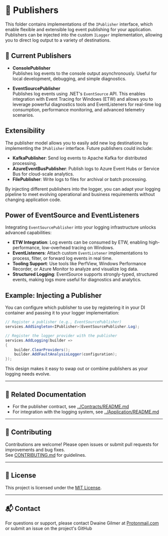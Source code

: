 ﻿# 🧠 Publishers

This folder contains implementations of the `IPublisher` interface, which enable flexible and extensible log event publishing for your application. Publishers can be injected into the custom `ILogger` implementation, allowing you to direct log output to a variety of destinations.

## 🏫 Current Publishers

- **ConsolePublisher**  
  Publishes log events to the console output asynchronously. Useful for local development, debugging, and simple diagnostics.

- **EventSourcePublisher**  
  Publishes log events using .NET's `EventSource` API. This enables integration with Event Tracing for Windows (ETW) and allows you to leverage powerful diagnostics tools and EventListeners for real-time log consumption, performance monitoring, and advanced telemetry scenarios.

## Extensibility

The publisher model allows you to easily add new log destinations by implementing the `IPublisher` interface. Future publishers could include:

- **KafkaPublisher**: Send log events to Apache Kafka for distributed processing.
- **AzureEventBusPublisher**: Publish logs to Azure Event Hubs or Service Bus for cloud-scale analytics.
- **FilePublisher**: Write logs to files for archival or batch processing.

By injecting different publishers into the logger, you can adapt your logging pipeline to meet evolving operational and business requirements without changing application code.

## Power of EventSource and EventListeners

Integrating `EventSourcePublisher` into your logging infrastructure unlocks advanced capabilities:

- **ETW Integration**: Log events can be consumed by ETW, enabling high-performance, low-overhead tracing on Windows.
- **EventListeners**: Attach custom `EventListener` implementations to process, filter, or forward log events in real time.
- **Tooling Support**: Use tools like PerfView, Windows Performance Recorder, or Azure Monitor to analyze and visualize log data.
- **Structured Logging**: EventSource supports strongly-typed, structured events, making logs more useful for diagnostics and analytics.

## Example: Injecting a Publisher

You can configure which publisher to use by registering it in your DI container and passing it to your logger implementation:

```csharp
// Register a publisher (e.g., EventSourcePublisher)
services.AddSingleton<IPublisher>(EventSourcePublisher.Log);

// Register the logger provider with the publisher
services.AddLogging(builder =>
{
    builder.ClearProviders();
    builder.AddFaultAnalysisLogger(configuration);
});
```

This design makes it easy to swap out or combine publishers as your logging needs evolve.

---

## 🔗 Related Documentation

- For the publisher contract, see [../Contracts/README.md](../Contracts/README.md)
- For integration with the logging system, see [../Application/README.md](../Application/README.md)

---

## 🤝 Contributing

Contributions are welcome! Please open issues or submit pull requests for improvements and bug fixes.  
See [CONTRIBUTING.md](../../CONTRIBUTING.md) for guidelines.

---

## 📄 License

This project is licensed under the [MIT License](../../LICENSE).

---

## 📬 Contact

For questions or support, please contact Dwaine Gilmer at [Protonmail.com](mailto:dwaine.gilmer@protonmail.com) or submit an issue on the project's GitHub
